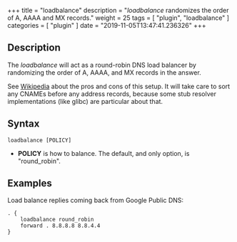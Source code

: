 +++
title = "loadbalance"
description = "*loadbalance* randomizes the order of A, AAAA and MX records."
weight = 25
tags = [ "plugin", "loadbalance" ]
categories = [ "plugin" ]
date = "2019-11-05T13:47:41.236326"
+++

## Description

The *loadbalance* will act as a round-robin DNS load balancer by randomizing the order of A, AAAA,
and MX records in the answer.

See [Wikipedia](https://en.wikipedia.org/wiki/Round-robin_DNS) about the pros and cons of this
setup. It will take care to sort any CNAMEs before any address records, because some stub resolver
implementations (like glibc) are particular about that.

## Syntax

~~~
loadbalance [POLICY]
~~~

* **POLICY** is how to balance. The default, and only option, is "round_robin".

## Examples

Load balance replies coming back from Google Public DNS:

~~~ corefile
. {
    loadbalance round_robin
    forward . 8.8.8.8 8.8.4.4
}
~~~
